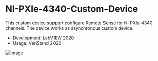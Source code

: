 # NI-PXIe-4340-Custom-Device

This custom device support configure Remote Sense for NI PXIe-4340 channels. The device works as asynchronous custom device.

* Development: LabVIEW 2020
* Usage: VeriStand 2020

![image](https://user-images.githubusercontent.com/64485819/202386253-2960a40d-b20b-4ee2-b92c-4c57801b513a.png)

